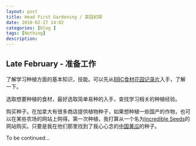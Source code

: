 ```yaml
---
layout: post
title: Head First Gardening / 菜园初探
date: 2018-02-27 14:02
categories: [blog ]
tags: [Nothing]
description:
---
```


## Late February - 准备工作

了解学习种植方面的基本知识，技能。可以先从[BBC食材花园记录片][bbc]入手，了解一下。

选取想要种植的食材，最好选取简单易种的入手，查找学习相关的种植经验。

购买种子。在加拿大有很多商店提供植物种子，如果想种植一些国产的作物，也可以在某些农场的网站上购得。第一次种植，我打算从一个名为[Incredible Seeds][seed]的网站购买。只要是我在他们那里找到了我心心念的[中国黄瓜][suyo]的种子。





To be continued...






[bbc]: https://www.bilibili.com/video/av3128019/
[seed]: https://www.incredibleseeds.ca
[suyo]: https://www.incredibleseeds.ca/collections/cucumbers/products/suyo-long-cucumber-seeds
